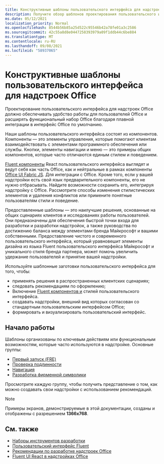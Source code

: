 ```yaml
---
title: Конструктивные шаблоны пользовательского интерфейса для надстроек Office
description: Получите обзор шаблонов проектирования пользовательского интерфейса для надстройок Office, включая шаблоны для навигации, проверки подлинности, первого запуска и брендинга.
ms.date: 05/12/2021
localization_priority: Normal
ms.openlocfilehash: 8544b56b85a25d522c95546b42a78fe01a3c2586
ms.sourcegitcommit: 42c55a8d8e0447258393979a09f1ddb44c6be884
ms.translationtype: MT
ms.contentlocale: ru-RU
ms.lasthandoff: 09/08/2021
ms.locfileid: "58937065"
---
```

# <a name="ux-design-patterns-for-office-add-ins"></a>Конструктивные шаблоны пользовательского интерфейса для надстроек Office

Проектирование пользовательского интерфейса для надстроек Office должно обеспечивать удобство работы для пользователей Office и расширять функциональный набор Office благодаря плавной интеграции в интерфейс Office по умолчанию.  

Наши шаблоны пользовательского интерфейса состоят из компонентов. Компоненты — это элементы управления, которые помогают клиентам взаимодействовать с элементами программного обеспечения или службы. Кнопки, элементы навигации и меню — это примеры общих компонентов, которые часто отличаются единым стилем и поведением.

[Fluent компоненты](using-office-ui-fabric-react.md) React пользовательского интерфейса выглядят и ведут себя как часть Office, как и нейтральные в рамках компоненты [Office UI Fabric JS](fabric-core.md). Для интеграции с Office. Кроме того, если у вашей надстройки есть свой язык предварительного компоненты, его не нужно отбрасывать. Найдите возможности сохранить его, интегрируя надстройку с Office. Рассмотрите способы изменения стилистических элементов и удаления конфликтов или примените понятные пользователям стили и поведение.

Предоставленные шаблоны — это наилучшие решения, основанные на общих сценариях клиентов и исследованиях работы пользователей. Они предназначены для обеспечения быстрой точки входа для разработки и разработки надстройок, а также руководства по достижению баланса между элементами бренда Майкрософт и вашими собственными. Предоставление чистого и современного пользовательского интерфейса, который уравновешит элементы дизайна из языка Fluent пользовательского интерфейса Майкрософт и уникального стиля бренда партнера, может помочь увеличить удержание пользователей и принятие вашей надстройки.

Используйте шаблонные заготовки пользовательского интерфейса для того, чтобы:

* применять решения в распространенных клиентских сценариях;
* следовать рекомендациям по оформлению;
* Включение [Fluent компонентов и](https://developer.microsoft.com/fluentui#/get-started) стилей пользовательского интерфейса.
* создавать надстройки, внешний вид которых согласован со стандартным пользовательским интерфейсом Office;
* формировать и визуализировать пользовательский интерфейс.

## <a name="getting-started"></a>Начало работы

Шаблоны организованы по ключевым действиям или функциональным возможностям, которые часто используются в надстройке. Основные группы:

* [Первый запуск (FRE)](../design/first-run-experience-patterns.md)
* [Проверка подлинности](../design/authentication-patterns.md)
* [Навигация](../design/navigation-patterns.md)
* [Разработка фирменной символики](../design/branding-patterns.md)

Просмотрите каждую группу, чтобы получить представление о том, как можно создавать свои надстройки с использованием рекомендаций.

> [!NOTE]
> Примеры экранов, демонстрируемые в этой документации, созданы и отображены с разрешением **1366x768**.

## <a name="see-also"></a>См. также

* [Наборы инструментов разработки](design-toolkits.md)
* [Пользовательский интерфейс Fluent](https://developer.microsoft.com/fluentui#)
* [Рекомендации по разработке надстроек Office](../concepts/add-in-development-best-practices.md)
* [Fluent UI React в надстройках Office](using-office-ui-fabric-react.md)
